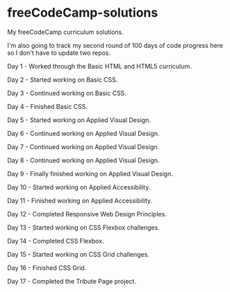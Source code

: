 # freeCodeCamp-solutions
My freeCodeCamp curriculum solutions.

I'm also going to track my second round of 100 days of code progress here so I don't have to update two repos.

Day 1 - Worked through the Basic HTML and HTML5 curriculum.

Day 2 - Started working on Basic CSS.

Day 3 - Continued working on Basic CSS.

Day 4 - Finished Basic CSS.

Day 5 - Started working on Applied Visual Design.

Day 6 - Continued working on Applied Visual Design.

Day 7 - Continued working on Applied Visual Design. 

Day 8 - Continued working on Applied Visual Design. 

Day 9 - Finally finished working on Applied Visual Design.

Day 10 - Started working on Applied Accessibility.

Day 11 - Finished working on Applied Accessibility.

Day 12 - Completed Responsive Web Design Principles.

Day 13 - Started working on CSS Flexbox challenges.

Day 14 - Completed CSS Flexbox.

Day 15 - Started working on CSS Grid challenges.

Day 16 - Finished CSS Grid.

Day 17 - Completed the Tribute Page project.
